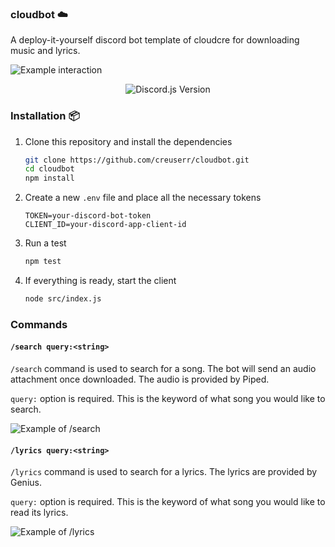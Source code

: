 ### cloudbot :cloud:
A deploy-it-yourself discord bot template of cloudcre for downloading music and lyrics.

![Example interaction](https://github.com/creuserr/cloudbot/assets/151720755/ee927caa-a582-45d5-a3cc-2cb9872291ad)


<p align="center">
  <img alt="Discord.js Version" src="https://img.shields.io/badge/Discord.JS-14.15.3-7289DA?style=for-the-badge&logo=discord&logoColor=white">
</p>

### Installation :package:
1. Clone this repository and install the dependencies
   ```sh
   git clone https://github.com/creuserr/cloudbot.git
   cd cloudbot
   npm install
   ```
2. Create a new `.env` file and place all the necessary tokens
   ```env
   TOKEN=your-discord-bot-token
   CLIENT_ID=your-discord-app-client-id
   ```
3. Run a test
   ```sh
   npm test
   ```
4. If everything is ready, start the client
   ```sh
   node src/index.js
   ```

### Commands

#### `/search query:<string>`

`/search` command is used to search for a song. The bot will send an audio attachment once downloaded. The audio is provided by Piped.

`query:` option is required. This is the keyword of what song you would like to search.

![Example of /search](https://github.com/creuserr/cloudbot/assets/151720755/91c45164-4cc0-4776-baf1-1d9e3bb24598)

#### `/lyrics query:<string>`

`/lyrics` command is used to search for a lyrics. The lyrics are provided by Genius.

`query:` option is required. This is the keyword of what song you would like to read its lyrics.

![Example of /lyrics](https://github.com/creuserr/cloudbot/assets/151720755/d15ad5c0-e584-4b4a-8a6b-f3804052e51d)
